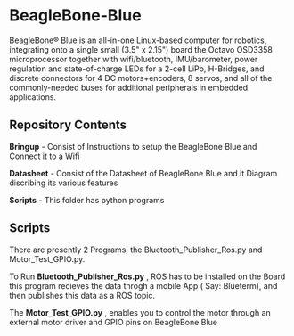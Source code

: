 # BeagleBone-Blue

BeagleBone® Blue is an all-in-one Linux-based computer for robotics, integrating onto a single small (3.5" x 2.15") board the Octavo OSD3358 microprocessor together with wifi/bluetooth, IMU/barometer, power regulation and state-of-charge LEDs for a 2-cell LiPo, H-Bridges, and discrete connectors for 4 DC motors+encoders, 8 servos, and all of the commonly-needed buses for additional peripherals in embedded applications. 

## Repository Contents

**Bringup**   - Consist of Instructions to setup the BeagleBone Blue and Connect it to a Wifi 

**Datasheet** - Consist of the Datasheet of BeagleBone Blue and it Diagram discribing its various features 

**Scripts**   - This folder has python programs

## Scripts 

There are presently 2 Programs, the Bluetooth_Publisher_Ros.py and Motor_Test_GPIO.py.

To Run **Bluetooth_Publisher_Ros.py** , ROS has to be installed on the Board this program recieves the data throgh a mobile App ( Say: Blueterm), and then publishes this data as a ROS topic.

The **Motor_Test_GPIO.py** , enables you to control the motor through an external motor driver and GPIO pins on BeagleBone Blue



